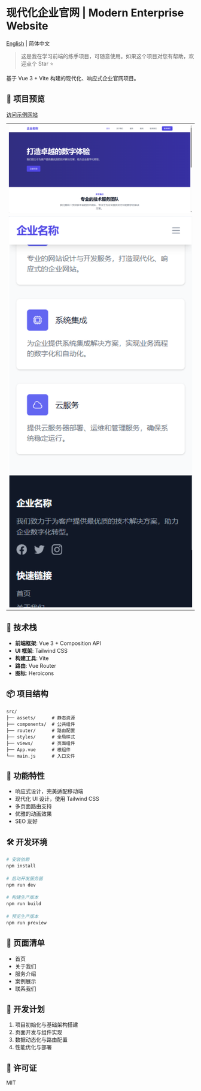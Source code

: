 # 现代化企业官网 | Modern Enterprise Website

[English](./README.en.md) | 简体中文

> 这是我在学习前端的练手项目，可随意使用。如果这个项目对您有帮助，欢迎点个 Star ⭐️

基于 Vue 3 + Vite 构建的现代化、响应式企业官网项目。

## 📸 项目预览
[访问示例网站](http://test03.frp.fanliu.top)

<table>
  <tr>
    <td><img src="README/image-20250415102352743.png" alt="首页预览" width="600"/></td>
  </tr>
  <tr>
    <td><img src="README/image-20250415102421339.png" alt="功能展示" width="600"/></td>
  </tr>
</table>

## 🚀 技术栈

- **前端框架**: Vue 3 + Composition API
- **UI 框架**: Tailwind CSS
- **构建工具**: Vite
- **路由**: Vue Router
- **图标**: Heroicons

## 📦 项目结构

```
src/
├── assets/      # 静态资源
├── components/  # 公共组件
├── router/      # 路由配置
├── styles/      # 全局样式
├── views/       # 页面组件
├── App.vue      # 根组件
└── main.js      # 入口文件
```

## 🎯 功能特性

- 响应式设计，完美适配移动端
- 现代化 UI 设计，使用 Tailwind CSS
- 多页面路由支持
- 优雅的动画效果
- SEO 友好

## 🛠️ 开发环境

```bash
# 安装依赖
npm install

# 启动开发服务器
npm run dev

# 构建生产版本
npm run build

# 预览生产版本
npm run preview
```

## 📝 页面清单

- 首页
- 关于我们
- 服务介绍
- 案例展示
- 联系我们

## 🔧 开发计划

1. 项目初始化与基础架构搭建
2. 页面开发与组件实现
3. 数据动态化与路由配置
4. 性能优化与部署

## 📄 许可证

MIT
